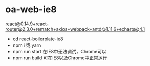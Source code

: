 # oa-web-ie8
react@0.14.9+react-router@2.3.0+rematch+axios+webpack+antd@1.11.6+echarts@4.1

- cd react-boilerplate-ie8
- npm i 或 yarn
- npm run start 在IE8中无法调试，Chrome可以
- npm run build 可在IE8以及Chrome中正常运行
